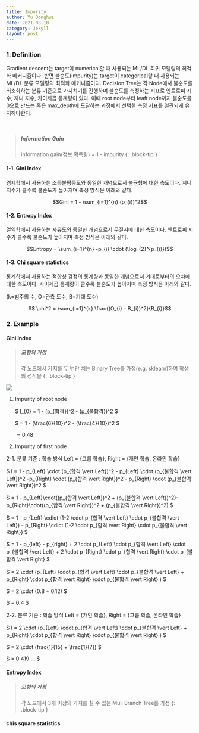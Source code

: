 ```yaml
---
title: Impurity
author: Yu Donghwi
date: 2021-08-10
category: Jekyll
layout: post
---
```


### 1. Definition ###

Gradient descent는 target이 numerical할 때 사용되는 ML/DL 회귀 모델링의 최적화 메커니즘이다. 반면 불순도(Impurity)는 target이 categorical할 때 사용되는 ML/DL 분류 모델링의 최적화 메커니즘이다. Decision Tree는 각 Node에서 불순도를 최소화하는 분류 기준으로 가지치기를 진행하며 불순도를 측정하는 지표로 엔트로피 지수, 지니 지수, 카이제곱 통계량이 있다. 이때 root node부터 leaft node까지 불순도를 0으로 만드는 혹은 max_depth에 도달하는 과정에서 선택한 측정 지표를 일관되게 유지해야한다.

<br>

> ##### Information Gain
>
> information gain(정보 획득량) = 1 - impurity
{: .block-tip }




#### 1-1. Gini Index ####
경제학에서 사용하는 소득불평등도와 동일한 개념으로서 불균형에 대한 측도이다. 지니 지수가 클수록 불순도가 높아지며 측정 방식은 아래와 같다.

$$Gini = 1 - \sum_{i=1}^{n} (p_{i})^2$$

#### 1-2. Entropy Index ####
열역학에서 사용하는 자유도와 동일한 개념으로서 무질서에 대한 측도이다. 엔트로피 지수가 클수록 불순도가 높아지며 측정 방식은 아래와 같다.

$$Entropy = \sum_{i=1}^{n} -p_{i} \cdot (\log_{2}^{p_{i}})$$

#### 1-3. Chi square statistics ####
통계학에서 사용하는 적합성 검정의 통계량과 동일한 개념으로서 기대로부터의 오차에 대한 측도이다. 카이제곱 통계량이 클수록 불순도가 높아지며 측정 방식은 아래와 같다.

(k=범주의 수, O=관측 도수, B=기대 도수)

$$ \chi^2 = \sum_{i=1}^{k} \frac{(O_{i} - B_{i})^2}{B_{i}}$$




### 2. Example ###


#### Gini Index ####

> ##### 모형의 가정
>
> 각 노드에서 가지를 두 번만 치는 Binary Tree를 가정(e.g. sklearn)하여 학생의 성적을
{: .block-tip }

![](https://github.com/user-attachments/assets/3c6b5c0b-7ef8-4ccd-b130-bd99dfe7dd3a)


1. Impurity of root node

   $ I_{0} =  1 - (p_{합격})^2 - (p_{불합격})^2 $

   $ = 1 - (\frac{6}{10})^2 - (\frac{4}{10})^2 $

   $= 0.48$ 

2. Impurity of first node

2-1. 분류 기준 : 학습 방식 Left = {그룹 학습}, Right = {개인 학습, 온라인 학습}

   $ I = 1 - p_{Left} \cdot (p_{합격 \vert Left})^2 - p_{Left} \cdot (p_{불합격 \vert Left})^2 -p_{Right} \cdot (p_{합격 \vert Right})^2 - p_{Right} \cdot (p_{불합격 \vert Right})^2 $

   $ = 1 - p_{Left}\cdot((p_{합격 \vert Left})^2 + (p_{불합격 \vert Left})^2)- p_{Right}\cdot((p_{합격 \vert Right})^2 + (p_{불합격 \vert Right})^2) $

   $ = 1 - p_{Left} \cdlot (1-2 \cdot p_{합격 \vert Left} \cdot p_{불합격 \vert Left}) - p_{Right} \cdlot (1-2 \cdot p_{합격 \vert Right} \cdot p_{불합격 \vert Right}) $

   $ = 1 - p_{left} - p_{right} + 2 \cdot p_{Left} \cdot p_{합격 \vert Left} \cdot p_{불합격 \vert Left} + 2 \cdot p_{Right} \cdot p_{합격 \vert Right} \cdot p_{불합격 \vert Right} $

   $ = 2 \cdot (p_{Left} \cdot p_{합격 \vert Left} \cdot p_{불합격 \vert Left} + p_{Right} \cdot p_{합격 \vert Right} \cdot p_{불합격 \vert Right} ) $

   $ = 2 \cdot (0.8 + 0.12) $

   $ = 0.4 $

2-2. 분류 기준 : 학습 방식 Left = {개인 학습}, Right = {그룹 학습, 온라인 학습}

   $ I = 2 \cdot (p_{Left} \cdot p_{합격 \vert Left} \cdot p_{불합격 \vert Left} + p_{Right} \cdot p_{합격 \vert Right} \cdot p_{불합격 \vert Right} ) $

   $ = 2 \cdot (frac{1}{15} + \frac{1}{7}) $

   $ = 0.419 ... $

#### Entropy Index ####

> ##### 모형의 가정
>
> 각 노드에서 3개 이상의 가지를 칠 수 있는 Muli Branch Tree를 가정
{: .block-tip }








#### chis square statistics ####